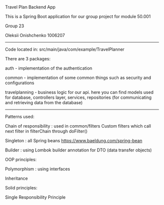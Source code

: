 Travel Plan Backend App

This is a Spring Boot application for our group project for module 50.001

Group 23

Oleksii Onishchenko 1006207

----------------------------------------------------------------------------------

Code located in: src/main/java/com/example/TravelPlanner

There are 3 packages:

auth - implementation of the authentication

common - implementation of some common things such as security and configurations

travelplanning - business logic for our api. here you can find models used for database, controllers layer, services, repositories (for communicating and retrieving data from the database)

----------------------------------------------------------------------------------

Patterns used:

Chain of responsibility : used in common/filters Custom filters which call next filter in filterChain through doFilter()

Singleton : all Spring beans https://www.baeldung.com/spring-bean

Builder : using Lombok builder annotation for DTO (data transfer objects)

OOP principles:

Polymorphism : using interfaces

Inheritance

Solid principles:

Single Responsibility Principle
